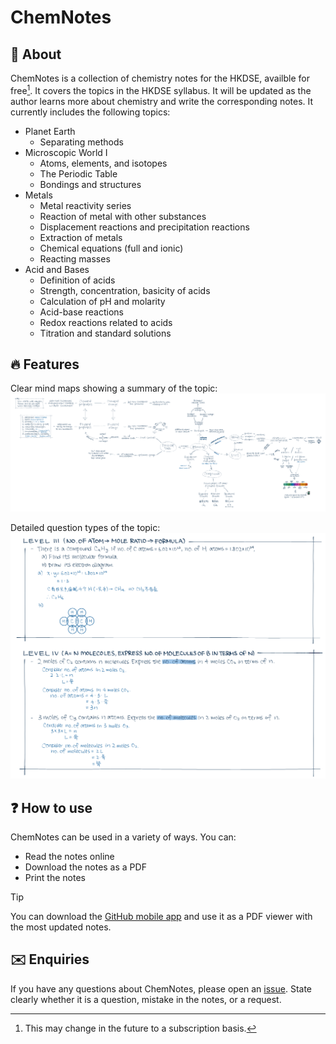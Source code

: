 # ChemNotes 
  
## 📌 About
ChemNotes is a collection of chemistry notes for the HKDSE, availble for free[^1]. It covers the topics in the HKDSE syllabus. It will be updated as the author learns more about chemistry and write the corresponding notes. It currently includes the following topics:
* Planet Earth
    * Separating methods
* Microscopic World I
    * Atoms, elements, and isotopes
    * The Periodic Table
    * Bondings and structures
* Metals
  * Metal reactivity series
  * Reaction of metal with other substances
  * Displacement reactions and precipitation reactions
  * Extraction of metals
  * Chemical equations (full and ionic)
  * Reacting masses
* Acid and Bases
  * Definition of acids
  * Strength, concentration, basicity of acids
  * Calculation of pH and molarity
  * Acid-base reactions
  * Redox reactions related to acids
  * Titration and standard solutions

## 🔥 Features
Clear mind maps showing a summary of the topic:
![mind map of a topic](/assets/mind_map.png)

Detailed question types of the topic:
![question types](/assets/question_types.png)


## ❓ How to use
ChemNotes can be used in a variety of ways. You can:

* Read the notes online
* Download the notes as a PDF
* Print the notes
  
> [!TIP]
>  You can download the [GitHub mobile app](https://github.com/mobile) and use it as a PDF viewer with the most updated notes. 


## ✉️ Enquiries
If you have any questions about ChemNotes, please open an [issue](https://github.com/SkyeWong/ChemNotes/issues). State clearly whether it is a question, mistake in the notes, or a request.

[^1]: This may change in the future to a subscription basis.